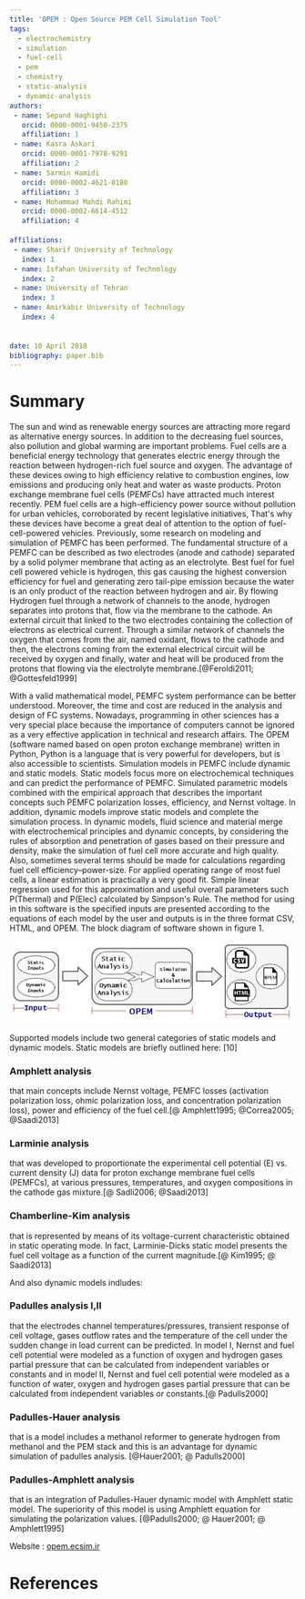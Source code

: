```yaml
---
title: 'OPEM : Open Source PEM Cell Simulation Tool'
tags:
  - electrochemistry
  - simulation
  - fuel-cell
  - pem
  - chemistry
  - static-analysis
  - dynamic-analysis
authors:
 - name: Sepand Haghighi
   orcid: 0000-0001-9450-2375
   affiliation: 1
 - name: Kasra Askari
   orcid: 0000-0001-7978-9291
   affiliation: 2
 - name: Sarmin Hamidi
   orcid: 0000-0002-4621-0180
   affiliation: 3
 - name: Mohammad Mahdi Rahimi
   orcid: 0000-0002-6614-4512
   affiliation: 4

affiliations:
 - name: Sharif University of Technology
   index: 1
 - name: Isfahan University of Technology
   index: 2
 - name: University of Tehran
   index: 3
 - name: Amirkabir University of Technology
   index: 4


date: 10 April 2018
bibliography: paper.bib
---
```

						

# Summary
The sun and wind as renewable energy sources‏ are attracting more regard as alternative energy sources. In addition to the decreasing fuel sources, also pollution and global warming‏ are important problems. Fuel cells are a beneficial energy technology that generates electric energy through the reaction between hydrogen-rich fuel source and oxygen. The advantage of these devices owing to high efficiency relative to combustion engines, low emissions and producing only heat and water as waste products. Proton exchange membrane fuel cells (PEMFCs) have attracted much interest recently. PEM fuel cells are a high-efficiency power source without pollution for urban vehicles, corroborated by recent legislative initiatives, That's why these devices have become a great deal of attention to the option of fuel-cell-powered vehicles. Previously, some research on modeling and simulation of PEMFC has been performed. The fundamental structure of a PEMFC can be described as two electrodes (anode and cathode) separated by a solid polymer membrane that acting as an electrolyte. Best fuel for fuel cell powered vehicle is hydrogen, this gas causing the highest conversion efficiency for fuel and generating zero tail-pipe emission because the water is an only product of the reaction between hydrogen and air. By flowing Hydrogen fuel through a network of channels to the anode, hydrogen separates into protons that, flow via the membrane to the cathode. An external circuit that linked to the two electrodes containing the collection of electrons as electrical current. Through a similar network of channels the oxygen that comes from the air, named oxidant, flows to the cathode and then, the electrons coming from the external electrical circuit will be received by oxygen and finally, water and heat will be produced from the protons that flowing via the electrolyte membrane.[@Feroldi2011; @Gottesfeld1999]

With a valid mathematical model, PEMFC system performance can be better understood. Moreover, the time and cost are reduced in the analysis and design of FC systems. Nowadays, programming in other sciences has a very special place because the importance of computers cannot be ignored as a very effective application in technical and research affairs. The OPEM (software named based on open proton exchange membrane) written in Python, Python is a language that is very powerful for developers, but is also accessible to scientists. Simulation models in PEMFC include dynamic and static models. Static models focus more on electrochemical techniques and can predict the performance of PEMFC. Simulated parametric models combined with the empirical approach that describes the important concepts such PEMFC polarization losses, efficiency, and Nernst voltage. In addition, dynamic models improve static models and complete the simulation process. In dynamic models, fluid science and material merge with electrochemical principles and dynamic concepts, by considering the rules of absorption and penetration of gases based on their pressure and density, make the simulation of fuel cell more accurate and high quality. Also, sometimes several terms should be made for calculations regarding fuel cell efficiency–power-size. For applied operating range of most fuel cells, a linear estimation is practically a very good fit. Simple linear regression used for this approximation and useful overall parameters such P(Thermal) and P(Elec) calculated by Simpson's Rule. The method for using in this software is the specified inputs are presented according to the equations of each model by the user and outputs is in the three format CSV, HTML, and OPEM. The block diagram of software shown in figure 1.

![Block diagram of software](../otherfile/OPEM_BLOCK_DIAGRAM.jpg) 


Supported models include two general categories of static models and dynamic models. Static models are briefly outlined here: [10]
### Amphlett analysis
that main concepts include Nernst voltage, PEMFC losses (activation polarization loss, ohmic polarization loss, and concentration polarization loss), power and efficiency of the fuel cell.[@ Amphlett1995; @Correa2005; @Saadi2013]

### Larminie analysis
that was developed to proportionate the experimental cell potential (E) vs. current density (J) data for proton exchange membrane fuel cells (PEMFCs), at various pressures, temperatures, and oxygen compositions in the cathode gas mixture.[@ Sadli2006; @Saadi2013]

### Chamberline-Kim analysis

that is represented by means of its voltage-current characteristic obtained in static operating mode. In fact, Larminie-Dicks static model presents the fuel cell voltage as a function of the current magnitude.[@ Kim1995; @ Saadi2013]

And also dynamic models indludes:
### Padulles analysis I,II

that the electrodes channel temperatures/pressures, transient response of cell voltage, gases outflow rates and the temperature of the cell under the sudden change in load current can be predicted. In model I, Nernst and fuel cell potential were modeled as a function of oxygen and hydrogen gases partial pressure that can be calculated from independent variables or constants and in model II, Nernst and fuel cell potential were modeled as a function of water, oxygen and hydrogen gases partial pressure that can be calculated from independent variables or constants.[@ Padulls2000]

### Padulles-Hauer analysis

that is a model includes a methanol reformer to generate hydrogen from methanol and the PEM stack and this is an advantage for dynamic simulation of padulles analysis. [@Hauer2001; @ Padulls2000]

### Padulles-Amphlett analysis

that is an integration of Padulles-Hauer dynamic model with Amphlett static model. The superiority of this model is using Amphlett equation for simulating the polarization values. [@Padulls2000; @ Hauer2001; @ Amphlett1995]

 

Website : [opem.ecsim.ir](http://opem.ecsim.ir)


# References

